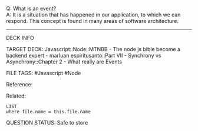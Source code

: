 Q: What is an event?  
A: It is a situation that has happened in our application, to which we can respond. This concept is found in many areas of software architecture.
<!--ID: 1693660761827-->

---

DECK INFO

TARGET DECK: Javascript::Node::MTNBB - The node js bible become a backend expert - marluan espiritusanto::Part VII - Synchrony vs Asynchrony::Chapter 2 - What really are Events

FILE TAGS: #Javascript #Node

Reference:

Related:

```dataview
LIST
where file.name = this.file.name
```

QUESTION STATUS: Safe to store